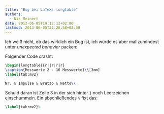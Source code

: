 ```yaml
---
title: "Bug bei LaTeXs longtable"
authors:
  - Nis Meinert
date: 2013-06-05T19:12:13+02:00
lastmod: 2013-06-05T22:28:58+02:00
---
```


Ich weiß nicht, ob das wirklich ein Bug ist, ich würde es aber mal zumindest unter _unexpected behavior_ packen:

Folgender Code crasht:

```latex
\begin{longtable}{r||r|r|r}
\caption{Messwerte 2 - 10 Messwerte}\\[3mm]
\label{tab:mv2}

Nr. & Impulse & Brutto & Netto\\
```

Schuld daran ist Zeile 3 in der sich hinter `}` noch Leerzeichen einschummeln. Ein abschließendes `%` fixt das:

```latex {linenos=false}
\label{tab:mv2}%
```
